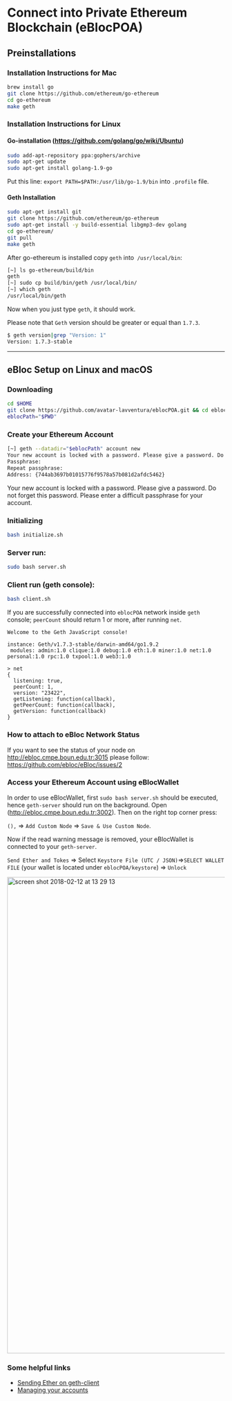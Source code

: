 # **Connect into Private Ethereum Blockchain (eBlocPOA)**

## **Preinstallations**

### **Installation Instructions for Mac**

```bash
brew install go
git clone https://github.com/ethereum/go-ethereum
cd go-ethereum
make geth
```
### **Installation Instructions for Linux**

#### **Go-installation (https://github.com/golang/go/wiki/Ubuntu)**
```bash
sudo add-apt-repository ppa:gophers/archive
sudo apt-get update
sudo apt-get install golang-1.9-go
```

Put this line: `export PATH=$PATH:/usr/lib/go-1.9/bin`  into `.profile` file.

#### **Geth Installation**

```bash
sudo apt-get install git
git clone https://github.com/ethereum/go-ethereum 
sudo apt-get install -y build-essential libgmp3-dev golang
cd go-ethereum/
git pull
make geth
```

After go-ethereum is installed copy `geth` into` /usr/local/bin`:

```bash
[~] ls go-ethereum/build/bin
geth
[~] sudo cp build/bin/geth /usr/local/bin/
[~] which geth
/usr/local/bin/geth
```
Now when you just type `geth`, it should work.

Please note that `Geth` version should be greater or equal than `1.7.3`.

```bash
$ geth version|grep "Version: 1"
Version: 1.7.3-stable
```

----------------------

## **eBloc Setup on Linux and macOS**

### Downloading 

```bash
cd $HOME
git clone https://github.com/avatar-lavventura/eblocPOA.git && cd eblocPOA 
eblocPath="$PWD"
```

### Create your Ethereum Account

```bash
[~] geth --datadir="$eblocPath" account new
Your new account is locked with a password. Please give a password. Do not forget this password.
Passphrase:
Repeat passphrase:
Address: {744ab3697b01015776f9578a57b081d2afdc5462}
```

Your new account is locked with a password. Please give a password. Do not forget this password. Please enter a difficult passphrase for your account. 

### Initializing

```bash
bash initialize.sh
```

### Server run:

```bash
sudo bash server.sh
```

### Client run (geth console):

```bash
bash client.sh
```

If you are successfully connected into `eblocPOA` network inside `geth` console; `peerCount` should return 1 or more, after running `net`.

```
Welcome to the Geth JavaScript console!

instance: Geth/v1.7.3-stable/darwin-amd64/go1.9.2
 modules: admin:1.0 clique:1.0 debug:1.0 eth:1.0 miner:1.0 net:1.0 personal:1.0 rpc:1.0 txpool:1.0 web3:1.0

> net
{
  listening: true,
  peerCount: 1,
  version: "23422",
  getListening: function(callback),
  getPeerCount: function(callback),
  getVersion: function(callback)
}
```

### **How to attach to eBloc Network Status**

If you want to see the status of your node on http://ebloc.cmpe.boun.edu.tr:3015 please follow: https://github.com/ebloc/eBloc/issues/2

### **Access your Ethereum Account using eBlocWallet**

In order to use eBlocWallet, first `sudo bash server.sh` should be executed, hence `geth-server` should run on the background. Open (http://ebloc.cmpe.boun.edu.tr:3002). Then on the right top corner press:

`(),` => `Add Custom Node` => `Save & Use Custom Node`. 

Now if the read warning message is removed, your eBlocWallet is connected to your `geth-server`.

`Send Ether and Tokes` => Select `Keystore File (UTC / JSON)`=>`SELECT WALLET FILE` (your wallet is located under `eblocPOA/keystore`) => `Unlock`

<img width="1100" alt="screen shot 2018-02-12 at 13 29 13" src="https://user-images.githubusercontent.com/18537398/36092854-dfb53d80-0ff9-11e8-9dc5-b2e788d01bd5.png">

### **Some helpful links**

- [Sending Ether on geth-client](https://github.com/ethereum/go-ethereum/wiki/Sending-ether)
- [Managing your accounts](https://github.com/ethereum/go-ethereum/wiki/Managing-your-accounts)

